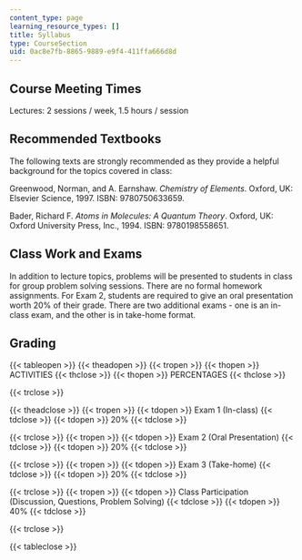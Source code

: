 ```yaml
---
content_type: page
learning_resource_types: []
title: Syllabus
type: CourseSection
uid: 0ac8e7fb-8865-9889-e9f4-411ffa666d8d
---
```


Course Meeting Times
--------------------

Lectures: 2 sessions / week, 1.5 hours / session

Recommended Textbooks
---------------------

The following texts are strongly recommended as they provide a helpful background for the topics covered in class:

Greenwood, Norman, and A. Earnshaw. _Chemistry of Elements_. Oxford, UK: Elsevier Science, 1997. ISBN: 9780750633659.

Bader, Richard F. _Atoms in Molecules: A Quantum Theory_. Oxford, UK: Oxford University Press, Inc., 1994. ISBN: 9780198558651.

Class Work and Exams
--------------------

In addition to lecture topics, problems will be presented to students in class for group problem solving sessions. There are no formal homework assignments. For Exam 2, students are required to give an oral presentation worth 20% of their grade. There are two additional exams - one is an in-class exam, and the other is in take-home format.

Grading
-------

{{< tableopen >}}
{{< theadopen >}}
{{< tropen >}}
{{< thopen >}}
ACTIVITIES
{{< thclose >}}
{{< thopen >}}
PERCENTAGES
{{< thclose >}}

{{< trclose >}}

{{< theadclose >}}
{{< tropen >}}
{{< tdopen >}}
Exam 1 (In-class)
{{< tdclose >}}
{{< tdopen >}}
20%
{{< tdclose >}}

{{< trclose >}}
{{< tropen >}}
{{< tdopen >}}
Exam 2 (Oral Presentation)
{{< tdclose >}}
{{< tdopen >}}
20%
{{< tdclose >}}

{{< trclose >}}
{{< tropen >}}
{{< tdopen >}}
Exam 3 (Take-home)
{{< tdclose >}}
{{< tdopen >}}
20%
{{< tdclose >}}

{{< trclose >}}
{{< tropen >}}
{{< tdopen >}}
Class Participation (Discussion, Questions, Problem Solving)
{{< tdclose >}}
{{< tdopen >}}
40%
{{< tdclose >}}

{{< trclose >}}

{{< tableclose >}}